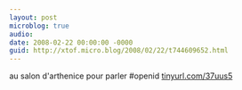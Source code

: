 ```yaml
---
layout: post
microblog: true
audio: 
date: 2008-02-22 00:00:00 -0000
guid: http://xtof.micro.blog/2008/02/22/t744609652.html
---
```

au salon d'arthenice pour parler #openid [tinyurl.com/37uus5](http://tinyurl.com/37uus5)

